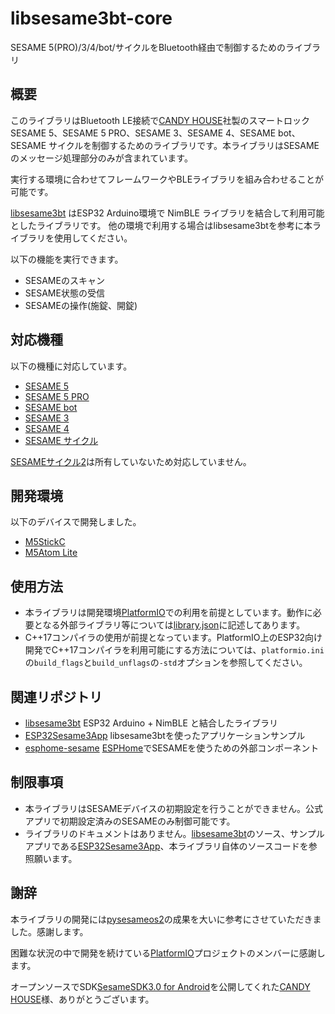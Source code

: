 # libsesame3bt-core
SESAME 5(PRO)/3/4/bot/サイクルをBluetooth経由で制御するためのライブラリ

## 概要
このライブラリはBluetooth LE接続で[CANDY HOUSE](https://jp.candyhouse.co/)社製のスマートロックSESAME 5、SESAME 5 PRO、SESAME 3、SESAME 4、SESAME bot、SESAME サイクルを制御するためのライブラリです。本ライブラリはSESAMEのメッセージ処理部分のみが含まれています。

実行する環境に合わせてフレームワークやBLEライブラリを組み合わせることが可能です。

[libsesame3bt](https://github.com/homy-newfs8/libsesame3bt) はESP32 Arduino環境で NimBLE ライブラリを結合して利用可能としたライブラリです。
他の環境で利用する場合はlibsesame3btを参考に本ライブラリを使用してください。

以下の機能を実行できます。

- SESAMEのスキャン
- SESAME状態の受信
- SESAMEの操作(施錠、開錠)

## 対応機種
以下の機種に対応しています。
- [SESAME 5](https://jp.candyhouse.co/products/sesame5)
- [SESAME 5 PRO](https://jp.candyhouse.co/products/sesame5-pro)
- [SESAME bot](https://jp.candyhouse.co/products/sesame3-bot)
- [SESAME 3](https://jp.candyhouse.co/products/sesame3)
- [SESAME 4](https://jp.candyhouse.co/products/sesame4)
- [SESAME サイクル](https://jp.candyhouse.co/products/sesame3-bike)

[SESAMEサイクル2](https://jp.candyhouse.co/products/sesame-bike-2)は所有していないため対応していません。

## 開発環境
以下のデバイスで開発しました。
- [M5StickC](https://docs.m5stack.com/en/core/m5stickc)
- [M5Atom Lite](https://docs.m5stack.com/en/core/atom_lite)

## 使用方法
- 本ライブラリは開発環境[PlatformIO](https://platformio.org/)での利用を前提としています。動作に必要となる外部ライブラリ等については[library.json](library.json)に記述してあります。
- C++17コンパイラの使用が前提となっています。PlatformIO上のESP32向け開発でC++17コンパイラを利用可能にする方法については、`platformio.ini`の`build_flags`と`build_unflags`の`-std`オプションを参照してください。

## 関連リポジトリ
- [libsesame3bt](https://github.com/homy-newfs8/libsesame3bt)
ESP32 Arduino + NimBLE と結合したライブラリ
- [ESP32Sesame3App](https://github.com/homy-newfs8/ESP32Sesame3App)
libsesame3btを使ったアプリケーションサンプル
- [esphome-sesame](https://github.com/homy-newfs8/esphome-sesame3)
[ESPHome](https://esphome.io/)でSESAMEを使うための外部コンポーネント

## 制限事項
- 本ライブラリはSESAMEデバイスの初期設定を行うことができません。公式アプリで初期設定済みのSESAMEのみ制御可能です。
- ライブラリのドキュメントはありません。[libsesame3bt](https://github.com/homy-newfs8/libsesame3bt)のソース、サンプルアプリである[ESP32Sesame3App](https://github.com/homy-newfs8/ESP32Sesame3App)、本ライブラリ自体のソースコードを参照願います。

## 謝辞

本ライブラリの開発には[pysesameos2](https://github.com/mochipon/pysesameos2)の成果を大いに参考にさせていただきました。感謝します。

困難な状況の中で開発を続けている[PlatformIO](https://platformio.org/)プロジェクトのメンバーに感謝します。

オープンソースでSDK[SesameSDK3.0 for Android](https://github.com/CANDY-HOUSE/SesameSDK_Android_with_DemoApp)を公開してくれた[CANDY HOUSE](https://jp.candyhouse.co/)様、ありがとうございます。
